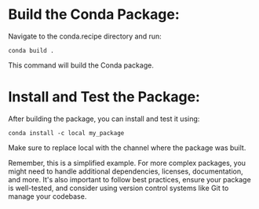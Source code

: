 
# Build the Conda Package:
    
Navigate to the conda.recipe directory and run:

    conda build .

This command will build the Conda package.

# Install and Test the Package:

After building the package, you can install and test it using:

    conda install -c local my_package

Make sure to replace local with the channel where the package was built.

Remember, this is a simplified example. For more complex packages, you might need to handle additional dependencies, licenses, documentation, and more. It's also important to follow best practices, ensure your package is well-tested, and consider using version control systems like Git to manage your codebase.